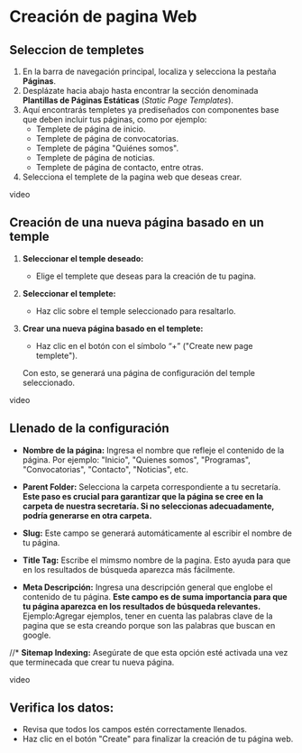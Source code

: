 # Creación de pagina Web
## Seleccion de templetes

1. En la barra de navegación principal, localiza y selecciona la pestaña **Páginas**.
2. Desplázate hacia abajo hasta encontrar la sección denominada **Plantillas de Páginas Estáticas** (*Static Page Templates*). 
3. Aquí encontrarás templetes ya prediseñados con componentes base que deben incluir tus páginas, como por ejemplo:
   - Templete de página de inicio.
   - Templete de página de convocatorias.
   - Templete de página "Quiénes somos".
   - Templete de página de noticias.
   - Templete de página de contacto, entre otras.
4. Selecciona el templete de la pagina web que deseas crear.

video


## Creación de una nueva página basado en un temple 

1. **Seleccionar el temple deseado:**
   - Elige el templete que deseas para la creación de tu pagina.

2. **Seleccionar el templete:**
   - Haz clic sobre el temple seleccionado para resaltarlo.

3. **Crear una nueva página basado en el templete:**
   - Haz clic en el botón con el símbolo “+” ("Create new page templete").

   Con esto, se generará una página de configuración del temple seleccionado.

video

## Llenado de la configuración

* **Nombre de la página:** Ingresa el nombre que refleje el contenido de la página. Por ejemplo: "Inicio", "Quienes somos", "Programas", "Convocatorias", "Contacto", "Noticias", etc.
   
* **Parent Folder:** Selecciona la carpeta correspondiente a tu secretaría. **Este paso es crucial para garantizar que la página se cree en la carpeta de nuestra secretaría. Si no seleccionas adecuadamente, podría generarse en otra carpeta.**
   
* **Slug:** Este campo se generará automáticamente al escribir el nombre de tu página.
   
* **Title Tag:** Escribe el mimsmo nombre de la pagina. Esto ayuda para que en los resultados de búsqueda aparezca más fácilmente.
   
* **Meta Descripción:** Ingresa una descripción general que englobe el contenido de tu página. **Este campo es de suma importancia para que tu página aparezca en los resultados de búsqueda relevantes.**
Ejemplo:Agregar ejemplos, tener en cuenta las palabras clave de la pagina que se esta creando porque son las palabras que buscan en google.

//* **Sitemap Indexing:** Asegúrate de que esta opción esté activada una vez que terminecada que crear tu nueva página.

video

## Verifica los datos:
   - Revisa que todos los campos estén correctamente llenados.
   - Haz clic en el botón "Create" para finalizar la creación de tu página web.


